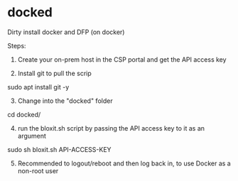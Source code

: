 # docked

Dirty install docker and DFP (on docker)

Steps:

1. Create your on-prem host in the CSP portal and get the API access key

2. Install git to pull the scrip

sudo apt install git -y

3. Change into the "docked" folder

cd docked/

4. run the bloxit.sh script by passing the API access key to it as an argument

sudo sh bloxit.sh API-ACCESS-KEY

5. Recommended to logout/reboot and then log back in, to use Docker as a non-root user
